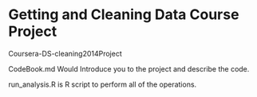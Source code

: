 
Getting and Cleaning Data Course Project
===============================

Coursera-DS-cleaning2014Project

CodeBook.md Would Introduce you to the project and describe the code.

run_analysis.R is R script to perform all of the operations.
